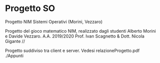 # Progetto SO
Progetto NIM Sistemi Operativi (Morini, Vezzaro)

Progetto del gioco matematico NIM, realizzato dagli studenti Alberto Morini e Davide Vezzaro.
A.A. 2019/2020
Prof. Ivan Scagnetto & Dott. Nicola Gigante
//

Progetto suddiviso tra client e server.
Vedesi relazioneProgetto.pdf ./Appunti